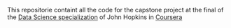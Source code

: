 This repositorie containt all the code for the capstone project at the final of the [Data Science specialization](https://www.coursera.org/specializations/jhu-data-science) of John Hopkins in [Coursera](https://www.coursera.org)